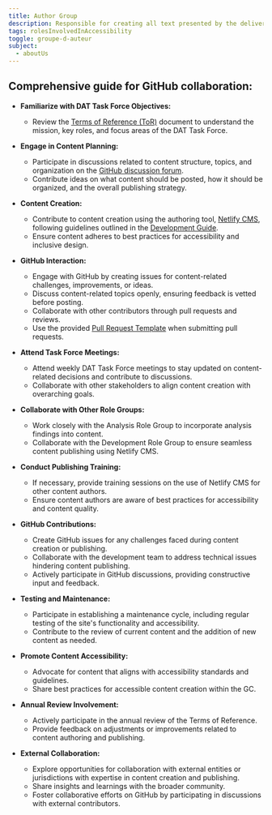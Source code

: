 ```yaml
---
title: Author Group
description: Responsible for creating all text presented by the deliverable in all forms (HTML, audio, video). Defines or selects the standards the content should meet and processes for its review and preparation.
tags: rolesInvolvedInAccessibility
toggle: groupe-d-auteur
subject:
  - aboutUs
---
```


## Comprehensive guide for GitHub collaboration:

- **Familiarize with DAT Task Force Objectives:**
   - Review the [Terms of Reference (ToR)](https://github.com/gc-da11yn/gc-da11yn.github.io/discussions) document to understand the mission, key roles, and focus areas of the DAT Task Force.

- **Engage in Content Planning:**
   - Participate in discussions related to content structure, topics, and organization on the [GitHub discussion forum](https://github.com/gc-da11yn/gc-da11yn.github.io/discussions).
   - Contribute ideas on what content should be posted, how it should be organized, and the overall publishing strategy.

- **Content Creation:**
   - Contribute to content creation using the authoring tool, [Netlify CMS](https://www.netlifycms.org/), following guidelines outlined in the [Development Guide](DEVELOPMENT.md).
   - Ensure content adheres to best practices for accessibility and inclusive design.

- **GitHub Interaction:**
   - Engage with GitHub by creating issues for content-related challenges, improvements, or ideas.
   - Discuss content-related topics openly, ensuring feedback is vetted before posting.
   - Collaborate with other contributors through pull requests and reviews.
   - Use the provided [Pull Request Template](https://github.com/gc-da11yn/gc-da11yn.github.io/blob/main/.github/PULL_REQUEST_TEMPLATE.md) when submitting pull requests.

- **Attend Task Force Meetings:**
   - Attend weekly DAT Task Force meetings to stay updated on content-related decisions and contribute to discussions.
   - Collaborate with other stakeholders to align content creation with overarching goals.

- **Collaborate with Other Role Groups:**
   - Work closely with the Analysis Role Group to incorporate analysis findings into content.
   - Collaborate with the Development Role Group to ensure seamless content publishing using Netlify CMS.

- **Conduct Publishing Training:**
   - If necessary, provide training sessions on the use of Netlify CMS for other content authors.
   - Ensure content authors are aware of best practices for accessibility and content quality.

- **GitHub Contributions:**
   - Create GitHub issues for any challenges faced during content creation or publishing.
   - Collaborate with the development team to address technical issues hindering content publishing.
   - Actively participate in GitHub discussions, providing constructive input and feedback.

- **Testing and Maintenance:**
   - Participate in establishing a maintenance cycle, including regular testing of the site's functionality and accessibility.
   - Contribute to the review of current content and the addition of new content as needed.

- **Promote Content Accessibility:**
   - Advocate for content that aligns with accessibility standards and guidelines.
   - Share best practices for accessible content creation within the GC.

- **Annual Review Involvement:**
   - Actively participate in the annual review of the Terms of Reference.
   - Provide feedback on adjustments or improvements related to content authoring and publishing.

- **External Collaboration:**
   - Explore opportunities for collaboration with external entities or jurisdictions with expertise in content creation and publishing.
   - Share insights and learnings with the broader community.
   - Foster collaborative efforts on GitHub by participating in discussions with external contributors.

